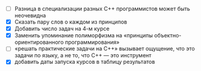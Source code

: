 * [ ] Разница в специализации разных С++ программистов может быть неочевидна
* [x] Сказать пару слов о каждом из принципов
* [x] Добавить число задач на 4-м курсе
* [x] Заменить упоминание полиморфизма на «принципы объектно-ориентированного программирования»
* [ ] «решать практические задачи на С++» вызывает ощущение, что это задачи по языку, а не то, что С++ — это инструмент
* [x] добавить даты запуска курсов в таблицу результатов